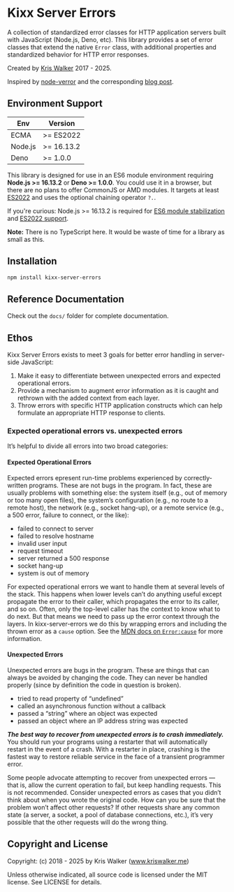 Kixx Server Errors
==================
A collection of standardized error classes for HTTP application servers built with JavaScript (Node.js, Deno, etc). This library provides a set of error classes that extend the native `Error` class, with additional properties and standardized behavior for HTTP error responses.

Created by [Kris Walker](https://www.kriswalker.me) 2017 - 2025.

Inspired by [node-verror](https://github.com/TritonDataCenter/node-verror) and the corresponding [blog post](https://www.tritondatacenter.com/node-js/production/design/errors).

Environment Support
-------------------

| Env     | Version    |
|---------|------------|
| ECMA    | >= ES2022  |
| Node.js | >= 16.13.2 |
| Deno    | >= 1.0.0   |

This library is designed for use in an ES6 module environment requiring __Node.js >= 16.13.2__ or __Deno >= 1.0.0__. You could use it in a browser, but there are no plans to offer CommonJS or AMD modules. It targets at least [ES2022](https://node.green/#ES2022) and uses the optional chaining operator `?.`.

If you're curious: Node.js >= 16.13.2 is required for [ES6 module stabilization](https://nodejs.org/dist/latest-v18.x/docs/api/esm.html#modules-ecmascript-modules) and [ES2022 support](https://node.green/#ES2020).

__Note:__ There is no TypeScript here. It would be waste of time for a library as small as this.

Installation
------------
```bash
npm install kixx-server-errors
```

Reference Documentation
-----------------------
Check out the `docs/` folder for complete documentation.

Ethos
-----
Kixx Server Errors exists to meet 3 goals for better error handling in server-side JavaScript:

1. Make it easy to differentiate between unexpected errors and expected operational errors.
2. Provide a mechanism to augment error information as it is caught and rethrown with the added context from each layer.
3. Throw errors with specific HTTP application constructs which can help formulate an appropriate HTTP response to clients.

### Expected operational errors vs. unexpected errors
It’s helpful to divide all errors into two broad categories:

#### Expected Operational Errors
Expected errors epresent run-time problems experienced by correctly-written programs. These are not bugs in the program. In fact, these are usually problems with something else: the system itself (e.g., out of memory or too many open files), the system’s configuration (e.g., no route to a remote host), the network (e.g., socket hang-up), or a remote service (e.g., a 500 error, failure to connect, or the like):

- failed to connect to server
- failed to resolve hostname
- invalid user input
- request timeout
- server returned a 500 response
- socket hang-up
- system is out of memory

For expected operational errors we want to handle them at several levels of the stack. This happens when lower levels can’t do anything useful except propagate the error to their caller, which propagates the error to its caller, and so on. Often, only the top-level caller has the context to know what to do next. But that means we need to pass up the error context through the layers. In kixx-server-errors we do this by wrapping errors and including the thrown error as a `cause` option. See the [MDN docs on `Error:cause`](https://developer.mozilla.org/en-US/docs/Web/JavaScript/Reference/Global_Objects/Error/cause) for more information.

#### Unexpected Errors
Unexpected errors are bugs in the program. These are things that can always be avoided by changing the code. They can never be handled properly (since by definition the code in question is broken).

- tried to read property of “undefined”
- called an asynchronous function without a callback
- passed a “string” where an object was expected
- passed an object where an IP address string was expected

*__The best way to recover from unexpected errors is to crash immediately.__* You should run your programs using a restarter that will automatically restart in the event of a crash. With a restarter in place, crashing is the fastest way to restore reliable service in the face of a transient programmer error.

Some people advocate attempting to recover from unexpected errors — that is, allow the current operation to fail, but keep handling requests. This is not recommended. Consider unexpected errors as cases that you didn’t think about when you wrote the original code. How can you be sure that the problem won’t affect other requests? If other requests share any common state (a server, a socket, a pool of database connections, etc.), it’s very possible that the other requests will do the wrong thing.


Copyright and License
---------------------
Copyright: (c) 2018 - 2025 by Kris Walker (www.kriswalker.me)

Unless otherwise indicated, all source code is licensed under the MIT license. See LICENSE for details.
